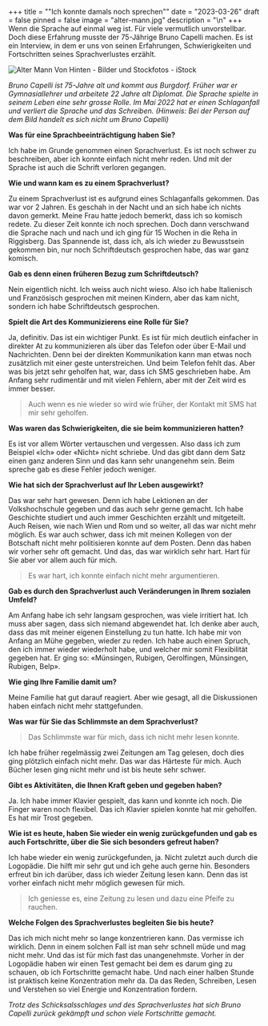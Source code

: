 +++
title = "\"Ich konnte damals noch sprechen\""
date = "2023-03-26"
draft = false
pinned = false
image = "alter-mann.jpg"
description = "\n"
+++
Wenn die Sprache auf einmal weg ist. Für viele vermutlich unvorstellbar. Doch diese Erfahrung musste der 75-Jährige Bruno Capelli machen. Es ist ein Interview, in dem er uns von seinen Erfahrungen, Schwierigkeiten und Fortschritten seines Sprachverlustes erzählt.

![Alter Mann Von Hinten - Bilder und Stockfotos - iStock](https://media.istockphoto.com/id/653922004/de/foto/r%C3%BCckansicht-des-%C3%A4lteren-mann-mit-h%C3%A4nden-gekreuzt.jpg?s=612x612&w=0&k=20&c=hdGmLe57_X7zREqZIu_YMCNIL0kI9peewMw8glT3MmQ=)

*Bruno Capelli ist 75-Jahre alt und kommt aus Burgdorf. Früher war er Gymnasiallehrer und arbeitete 22 Jahre alt Diplomat. Die Sprache spielte in seinem Leben eine sehr grosse Rolle. Im Mai 2022 hat er einen Schlaganfall und verliert die Sprache und das Schreiben. (Hinweis: Bei der Person auf dem Bild handelt es sich nicht um Bruno Capelli)* 

**Was für eine Sprachbeeinträchtigung haben Sie?**             

Ich habe im Grunde genommen einen Sprachverlust. Es ist noch schwer zu beschreiben, aber ich konnte einfach nicht mehr reden. Und mit der Sprache ist auch die Schrift verloren gegangen.

**Wie und wann kam es zu einem Sprachverlust?**

Zu einem Sprachverlust ist es aufgrund eines Schlaganfalls gekommen. Das war vor 2 Jahren. Es geschah in der Nacht und an sich habe ich nichts davon gemerkt. Meine Frau hatte jedoch bemerkt, dass ich so komisch redete. Zu dieser Zeit konnte ich noch sprechen. Doch dann verschwand die Sprache nach und nach und ich ging für 15 Wochen in die Reha in Riggisberg. Das Spannende ist, dass ich, als ich wieder zu Bewusstsein gekommen bin, nur noch Schriftdeutsch gesprochen habe, das war ganz komisch.  

**Gab es denn einen früheren Bezug zum Schriftdeutsch?**

Nein eigentlich nicht. Ich weiss auch nicht wieso. Also ich habe Italienisch und Französisch gesprochen mit meinen Kindern, aber das kam nicht, sondern ich habe Schriftdeutsch gesprochen.

**Spielt die Art des Kommunizierens eine Rolle für Sie?**

Ja, definitiv. Das ist ein wichtiger Punkt. Es ist für mich deutlich einfacher in direkter At zu kommunizieren als über das Telefon oder über E-Mail und Nachrichten. Denn bei der direkten Kommunikation kann man etwas noch zusätzlich mit einer geste unterstreichen. Und beim Telefon fehlt das. Aber was bis jetzt sehr geholfen hat, war, dass ich SMS geschrieben habe. Am Anfang sehr rudimentär und mit vielen Fehlern, aber mit der Zeit wird es immer besser.

> Auch wenn es nie wieder so wird wie früher, der Kontakt mit SMS hat mir sehr geholfen.

**Was waren das Schwierigkeiten, die sie beim kommunizieren hatten?**

Es ist vor allem Wörter vertauschen und vergessen. Also dass ich zum Beispiel «Ich» oder «Nicht» nicht schriebe. Und das gibt dann dem Satz einen ganz anderen Sinn und das kann sehr unangenehm sein. Beim spreche gab es diese Fehler jedoch weniger. 

**Wie hat sich der Sprachverlust auf Ihr Leben ausgewirkt?**

Das war sehr hart gewesen. Denn ich habe Lektionen an der Volkshochschule gegeben und das auch sehr gerne gemacht. Ich habe Geschichte studiert und auch immer Geschichten erzählt und mitgeteilt. Auch Reisen, wie nach Wien und Rom und so weiter, all das war nicht mehr möglich. Es war auch schwer, dass ich mit meinen Kollegen von der Botschaft nicht mehr politisieren konnte auf dem Posten. Denn das haben wir vorher sehr oft gemacht. Und das, das war wirklich sehr hart. Hart für Sie aber vor allem auch für mich.

> Es war hart, ich konnte einfach nicht mehr argumentieren.

**Gab es durch den Sprachverlust auch Veränderungen in Ihrem sozialen Umfeld?**

Am Anfang habe ich sehr langsam gesprochen, was viele irritiert hat. Ich muss aber sagen, dass sich niemand abgewendet hat. Ich denke aber auch, dass das mit meiner eigenen Einstellung zu tun hatte. Ich habe mir von Anfang an Mühe gegeben, wieder zu reden. Ich habe auch einen Spruch, den ich immer wieder wiederholt habe, und welcher mir somit Flexibilität gegeben hat. Er ging so: «Münsingen, Rubigen, Gerolfingen, Münsingen, Rubigen, Belp».

**Wie ging Ihre Familie damit um?**

Meine Familie hat gut darauf reagiert. Aber wie gesagt, all die Diskussionen haben einfach nicht mehr stattgefunden. 

**Was war für Sie das Schlimmste an dem Sprachverlust?**

> Das Schlimmste war für mich, dass ich nicht mehr lesen konnte.

Ich habe früher regelmässig zwei Zeitungen am Tag gelesen, doch dies ging plötzlich einfach nicht mehr. Das war das Härteste für mich. Auch Bücher lesen ging nicht mehr und ist bis heute sehr schwer.

**Gibt es Aktivitäten, die Ihnen Kraft geben und gegeben haben?**

Ja. Ich habe immer Klavier gespielt, das kann und konnte ich noch. Die Finger waren noch flexibel. Das ich Klavier spielen konnte hat mir geholfen. Es hat mir Trost gegeben.

**Wie ist es heute, haben Sie wieder ein wenig zurückgefunden und gab es auch Fortschritte, über die Sie sich besonders gefreut haben?**

Ich habe wieder ein wenig zurückgefunden, ja. Nicht zuletzt auch durch die Logopädie. Die hilft mir sehr gut und ich gehe auch gerne hin. Besonders erfreut bin ich darüber, dass ich wieder Zeitung lesen kann. Denn das ist vorher einfach nicht mehr möglich gewesen für mich.

> Ich geniesse es, eine Zeitung zu lesen und dazu eine Pfeife zu rauchen.

**Welche Folgen des Sprachverlustes begleiten Sie bis heute?**

Das ich mich nicht mehr so lange konzentrieren kann. Das vermisse ich wirklich. Denn in einem solchen Fall ist man sehr schnell müde und mag nicht mehr. Und das ist für mich fast das unangenehmste. Vorher in der Logopädie haben wir einen Test gemacht bei dem es darum ging zu schauen, ob ich Fortschritte gemacht habe. Und nach einer halben Stunde ist praktisch keine Konzentration mehr da. Da das Reden, Schreiben, Lesen und Verstehen so viel Energie und Konzentration fordern.

*Trotz des Schicksalsschlages und des Sprachverlustes hat sich Bruno Capelli zurück gekämpft und schon viele Fortschritte gemacht.*  

<!--EndFragment-->